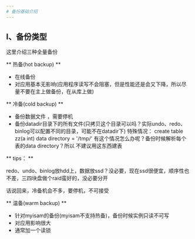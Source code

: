 ```yaml
---
# 备份基础介绍
---
```


## Ⅰ、备份类型

这里介绍三种全量备份

** 热备(hot backup) **

- 在线备份
- 对应用基本无影响(应用程序读写不会阻塞，但是性能还是会又下降，所以尽量不要在主上做备份，在从库上做)

** 冷备(cold backup) **

- 备份数据文件 ，需要停机
- 备份datadir目录下的所有文件(只拷贝这个目录可以吗？实际undo、redo、binlog可以配置不同的目录，可能不在datadir下)
特殊情况：
    create table zz(a int) data directory = '/tmp/'
有这个情况怎么办呢？备份时候解析每个表的data directory？所以 不建议用这东西建表

** tips： **

redo、undo、binlog放hdd上，数据放ssd？没必要，现在ssd很便宜，顺序性也不差，三四块盘做个raid蛮好的，没必要分开

话说回来，冷备机会不多，要停机，不可接受

** 温备(warm backup) **
- 针对myisam的备份(myisam不支持热备)，备份时候实例只读不可写
- 对应用影响很大
- 通常加一个读锁


